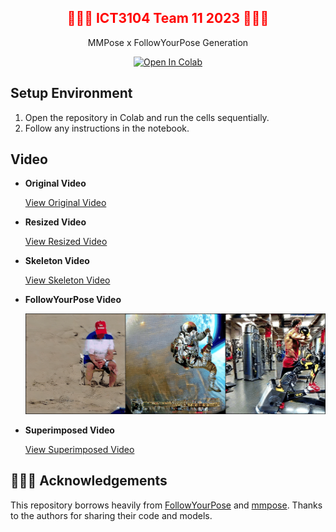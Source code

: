 <div align="center">
  <h2 style="color: red;">🕺🕺🕺 ICT3104 Team 11 2023 💃💃💃</h2>
  <p>MMPose x FollowYourPose Generation</p>

  [![Open In Colab](https://colab.research.google.com/assets/colab-badge.svg)](https://colab.research.google.com/drive/1Br9OfGAnwjp0C2gT2pHoJ5om810TNjx_#scrollTo=CUHipKrzlimZ)
</div>

## Setup Environment

1. Open the repository in Colab and run the cells sequentially.
2. Follow any instructions in the notebook.

## Video

- **Original Video**
  
  [View Original Video](https://github.com/brucewzj99/ict3104-team11-2023/blob/main/data/input_vid/charades1/charades_video3.mp4)

- **Resized Video**
  
  [View Resized Video](https://github.com/brucewzj99/ict3104-team11-2023/blob/main/data/resize_vid/charades_video3_resize.mp4)

- **Skeleton Video**
  
  [View Skeleton Video](https://github.com/brucewzj99/ict3104-team11-2023/blob/main/data/skele_vid/charades_video3_resize_skeleton.mp4)

- **FollowYourPose Video**
  
  ![FollowYourPose Video](https://github.com/brucewzj99/ict3104-team11-2023/blob/main/data/output_gif/charades_video3_combined.gif)

- **Superimposed Video**
  
  [View Superimposed Video](https://github.com/brucewzj99/ict3104-team11-2023/blob/main/data/output_gif/charades_video3_superimpose_trump.mp4)

## 👯👯👯 Acknowledgements

This repository borrows heavily from [FollowYourPose](https://github.com/mayuelala/FollowYourPose) and [mmpose](https://github.com/open-mmlab/mmpose). Thanks to the authors for sharing their code and models.
